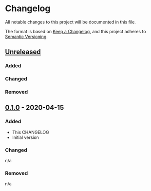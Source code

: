 # Changelog

All notable changes to this project will be documented in this file.

The format is based on [Keep a Changelog](https://keepachangelog.com/en/1.0.0/),
and this project adheres to [Semantic Versioning](https://semver.org/spec/v2.0.0.html).

## [Unreleased]

### Added
### Changed
### Removed

## [0.1.0] - 2020-04-15

### Added

- This CHANGELOG
- Initial version

### Changed

n/a

### Removed

n/a

[Unreleased]: https://gitlab.com/guardianproject-ops/terraform-aws-persistent-ebs/compare/0.1.0...HEAD
[0.1.0]: https://gitlab.com/guardianproject-ops/terraform-aws-persistent-ebs/tag/0.1.0

